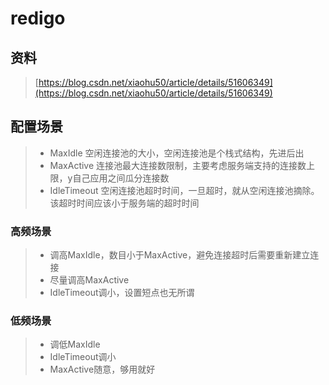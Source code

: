 # redigo

## 资料

> [https://blog.csdn.net/xiaohu50/article/details/51606349](https://blog.csdn.net/xiaohu50/article/details/51606349)

## 配置场景

> * MaxIdle  空闲连接池的大小，空闲连接池是个栈式结构，先进后出
> * MaxActive 连接池最大连接数限制，主要考虑服务端支持的连接数上限，y自己应用之间瓜分连接数
> * IdleTimeout 空闲连接池超时时间，一旦超时，就从空闲连接池摘除。该超时时间应该小于服务端的超时时间

### 高频场景

> * 调高MaxIdle，数目小于MaxActive，避免连接超时后需要重新建立连接
> * 尽量调高MaxActive
> * IdleTimeout调小，设置短点也无所谓

### 低频场景

> * 调低MaxIdle
> * IdleTimeout调小
> * MaxActive随意，够用就好



